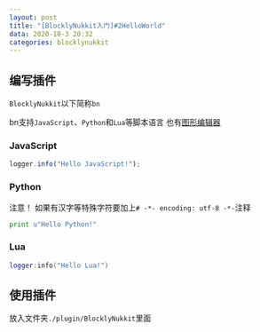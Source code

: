 ```yaml
---
layout: post
title: "[BlocklyNukkit入门]#2HelloWorld"
data: 2020-10-3 20:32
categories: blocklynukkit
---
```


## 编写插件

`BlocklyNukkit`以下简称`bn`

bn支持`JavaScript`、`Python`和`Lua`等脚本语言 也有[图形编辑器](https://tools.blocklynukkit.com/) 

### JavaScript

```javascript
logger.info("Hello JavaScript!");
```

### Python

注意！ 如果有汉字等特殊字符要加上`# -*- encoding: utf-8 -*-`注释

```python
print u"Hello Python!"
```

### Lua

```lua
logger:info("Hello Lua!")
```

## 使用插件

放入文件夹`./plugin/BlocklyNukkit`里面

